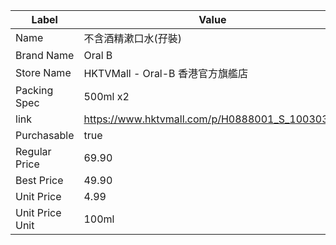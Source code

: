 | Label           | Value                                          |
| --------------- | ---------------------------------------------- |
| Name            | 不含酒精漱口水(孖裝)                                    |
| Brand Name      | Oral B                                         |
| Store Name      | HKTVMall - Oral-B 香港官方旗艦店                      |
| Packing Spec    | 500ml x2                                       |
| link            | https://www.hktvmall.com/p/H0888001_S_10030319 |
| Purchasable     | true                                           |
| Regular Price   | 69.90                                          |
| Best Price      | 49.90                                          |
| Unit Price      | 4.99                                           |
| Unit Price Unit | 100ml                                          |
